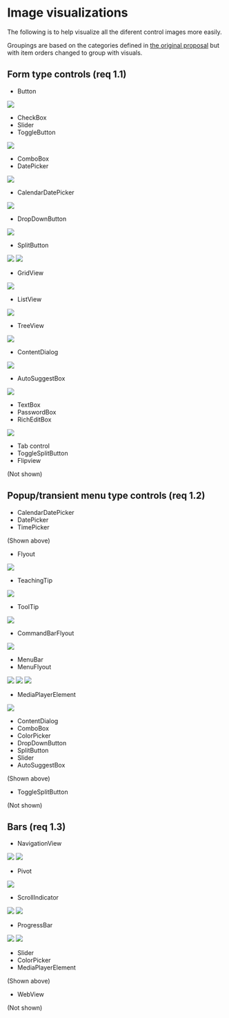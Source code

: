 # Image visualizations

The following is to help visualize all the diferent control images more easily.

Groupings are based on the categories defined in [the original proposal](https://github.com/microsoft/microsoft-ui-xaml/issues/524#issue-429419640) but with item orders changed to group with visuals.

## Form type controls (req 1.1)

- Button

![](Button.png)

- CheckBox
- Slider
- ToggleButton

![](Selectors.png)

- ComboBox
- DatePicker

![](pickers.png)

- CalendarDatePicker

![](Pickers%20cont%20....png)

- DropDownButton

![](Buttons%20%26%20Hyperlinks.png)

- SplitButton

![](SplitButton.png)
![](SplitButton2.png)

- GridView

![](Grid%20View.png)

- ListView

![](Lists.png)

- TreeView

![](Tree%20View.png)

- ContentDialog

![](Dialogs%20%26%20Flyouts.png)

- AutoSuggestBox

![](Autosuggest.png)

- TextBox
- PasswordBox
- RichEditBox

![](Text%20Inputs.png)

- Tab control
- ToggleSplitButton
- Flipview

(Not shown)

## Popup/transient menu type controls (req 1.2)

- CalendarDatePicker
- DatePicker
- TimePicker

(Shown above)

- Flyout

![](Flyout.png)

- TeachingTip

![](Teaching%20Tip.png)

- ToolTip

![](Tooltips.png)

- CommandBarFlyout

![](Command%20Bar%20Flyout.png)

- MenuBar
- MenuFlyout

![](Menu%20Bar.png)
![](Cascading%20Menu.png)
![](Context%20Menu.png)

- MediaPlayerElement

![](Media%20Player.png)

- ContentDialog
- ComboBox
- ColorPicker
- DropDownButton
- SplitButton
- Slider
- AutoSuggestBox

(Shown above)

- ToggleSplitButton

(Not shown)

## Bars (req 1.3)

- NavigationView

![](Navigation%20View%20Horizontal.png)
![](Navigation%20View%20Vertical.png)

- Pivot

![](Pivot.png)

- ScrollIndicator

![](Scrolling.png)
![](ScrollBar.png)

- ProgressBar

![](Progress.png)
![](Bars.png)

- Slider
- ColorPicker
- MediaPlayerElement

(Shown above)

- WebView

(Not shown)
